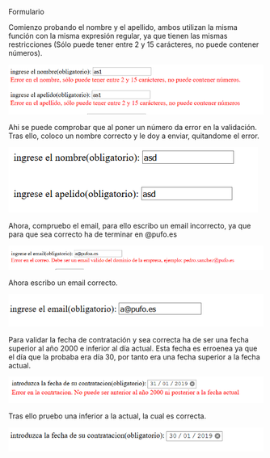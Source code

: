 Formulario

Comienzo probando el nombre y el apellido, ambos utilizan la misma función con la misma expresión regular, ya que tienen las mismas restricciones (Sólo puede tener entre 2 y 15 carácteres, no puede contener números).

![](imagenes/CapturaErrorNomApell.PNG)

Ahi se puede comprobar que al poner un número da error en la validación.
Tras ello, coloco un nombre correcto y le doy a enviar, quitandome el error.

![](imagenes/CapturaNomApellBien.PNG)

Ahora, compruebo el email, para ello escribo un email incorrecto, ya que para que sea correcto ha de terminar en @pufo.es

![](imagenes/CapturaEmailMal.PNG)

Ahora escribo un email correcto.

![](imagenes/CapturaEmailBIen.PNG)

Para validar la fecha de contratación y sea correcta ha de ser una fecha superior al año 2000 e inferior al día actual.
Esta fecha es erroenea ya que el día que la probaba era día 30, por tanto era una fecha superior a la fecha actual.

![](imagenes/CapturaFechaMal.PNG)

Tras ello pruebo una inferior a la actual, la cual es correcta.

![](imagenes/CapturaFechaBIen.PNG)

